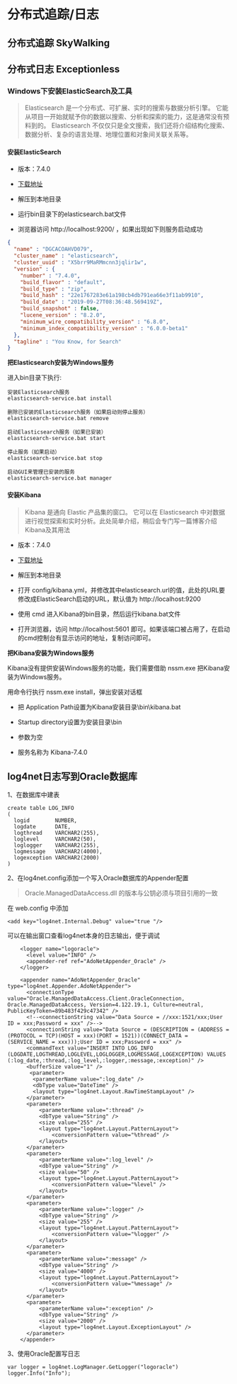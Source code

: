 # 分布式追踪/日志

## 分布式追踪 SkyWalking

## 分布式日志 Exceptionless

### Windows下安装ElasticSearch及工具

> Elasticsearch 是一个分布式、可扩展、实时的搜索与数据分析引擎。 它能从项目一开始就赋予你的数据以搜索、分析和探索的能力，这是通常没有预料到的。 Elasticsearch 不仅仅只是全文搜索，我们还将介绍结构化搜索、数据分析、复杂的语言处理、地理位置和对象间关联关系等。

#### 安装ElasticSearch

* 版本：7.4.0

* [下载地址](https://elasticsearch.cn/download/)

* 解压到本地目录

* 运行bin目录下的elasticsearch.bat文件

* 浏览器访问 http://localhost:9200/ ，如果出现如下则服务启动成功

```json
{
  "name" : "DGCACOAHVD079",
  "cluster_name" : "elasticsearch",
  "cluster_uuid" : "X5brr9MaRMmcnn3jqlir1w",
  "version" : {
    "number" : "7.4.0",
    "build_flavor" : "default",
    "build_type" : "zip",
    "build_hash" : "22e1767283e61a198cb4db791ea66e3f11ab9910",
    "build_date" : "2019-09-27T08:36:48.569419Z",
    "build_snapshot" : false,
    "lucene_version" : "8.2.0",
    "minimum_wire_compatibility_version" : "6.8.0",
    "minimum_index_compatibility_version" : "6.0.0-beta1"
  },
  "tagline" : "You Know, for Search"
}
```

 **把Elasticsearch安装为Windows服务**

进入bin目录下执行:

```
安装Elasticsearch服务
elasticsearch-service.bat install

删除已安装的Elasticsearch服务（如果启动则停止服务）
elasticsearch-service.bat remove

启动Elasticsearch服务（如果已安装）
elasticsearch-service.bat start

停止服务（如果启动）
elasticsearch-service.bat stop

启动GUI来管理已安装的服务
elasticsearch-service.bat manager
```

#### 安装Kibana

> Kibana 是通向 Elastic 产品集的窗口。 它可以在 Elasticsearch 中对数据进行视觉探索和实时分析。此处简单介绍，稍后会专门写一篇博客介绍Kibana及其用法

* 版本：7.4.0

* [下载地址](https://elasticsearch.cn/download/)

* 解压到本地目录

* 打开 config/kibana.yml，并修改其中elasticsearch.url的值，此处的URL要修改成ElasticSearch启动的URL，默认值为 http://localhost:9200

* 使用 cmd 进入Kibana的bin目录，然后运行kibana.bat文件

* 打开浏览器，访问 http://localhost:5601 即可。如果该端口被占用了，在启动的cmd控制台有显示访问的地址，复制访问即可。

 **把Kibana安装为Windows服务**

 Kibana没有提供安装Windows服务的功能，我们需要借助 nssm.exe 把Kibana安装为Windows服务。

 用命令行执行 nssm.exe install，弹出安装对话框

 * 把 Application Path设置为Kibana安装目录\bin\kibana.bat
 
 * Startup directory设置为安装目录\bin

 * 参数为空
 
 * 服务名称为 Kibana-7.4.0
## log4net日志写到Oracle数据库

1、在数据库中建表

```
create table LOG_INFO
(
  logid        NUMBER,
  logdate      DATE,
  logthread    VARCHAR2(255),
  loglevel     VARCHAR2(50),
  loglogger    VARCHAR2(255),
  logmessage   VARCHAR2(4000),
  logexception VARCHAR2(2000)
)
```

2、在log4net.config添加一个写入Oracle数据库的Appender配置

> Oracle.ManagedDataAccess.dll 的版本与公钥必须与项目引用的一致

 在 web.config 中添加 

```
<add key="log4net.Internal.Debug" value="true "/> 
```

可以在输出窗口查看log4net本身的日志输出，便于调试

```
    <logger name="logoracle">
      <level value="INFO" />
      <appender-ref ref="AdoNetAppender_Oracle" />
    </logger>

    <appender name="AdoNetAppender_Oracle" type="log4net.Appender.AdoNetAppender">
      <connectionType value="Oracle.ManagedDataAccess.Client.OracleConnection, Oracle.ManagedDataAccess, Version=4.122.19.1, Culture=neutral, PublicKeyToken=89b483f429c47342" />
      <!--<connectionString value="Data Source = //xxx:1521/xxx;User ID = xxx;Password = xxx" />-->
      <connectionString value="Data Source = (DESCRIPTION = (ADDRESS = (PROTOCOL = TCP)(HOST = xxx)(PORT = 1521))(CONNECT_DATA = (SERVICE_NAME = xxx)));User ID = xxx;Password = xxx" />
      <commandText value="INSERT INTO LOG_INFO (LOGDATE,LOGTHREAD,LOGLEVEL,LOGLOGGER,LOGMESSAGE,LOGEXCEPTION) VALUES (:log_date,:thread,:log_level,:logger,:message,:exception)" />
      <bufferSize value="1" />
       <parameter>
        <parameterName value=":log_date" />
        <dbType value="DateTime" />
        <layout type="log4net.Layout.RawTimeStampLayout" />
      </parameter>
      <parameter>
          <parameterName value=":thread" />
          <dbType value="String" />
          <size value="255" />
          <layout type="log4net.Layout.PatternLayout">
              <conversionPattern value="%thread" />
          </layout>
      </parameter>
      <parameter>
          <parameterName value=":log_level" />
          <dbType value="String" />
          <size value="50" />
          <layout type="log4net.Layout.PatternLayout">
              <conversionPattern value="%level" />
          </layout>
      </parameter>
      <parameter>
          <parameterName value=":logger" />
          <dbType value="String" />
          <size value="255" />
          <layout type="log4net.Layout.PatternLayout">
              <conversionPattern value="%logger" />
          </layout>
      </parameter>
      <parameter>
          <parameterName value=":message" />
          <dbType value="String" />
          <size value="4000" />
          <layout type="log4net.Layout.PatternLayout">
              <conversionPattern value="%message" />
          </layout>
      </parameter>
      <parameter>
          <parameterName value=":exception" />
          <dbType value="String" />
          <size value="2000" />
          <layout type="log4net.Layout.ExceptionLayout" />
      </parameter>
    </appender>
```

3、使用Oracle配置写日志

```
var logger = log4net.LogManager.GetLogger("logoracle")
logger.Info("Info");
```